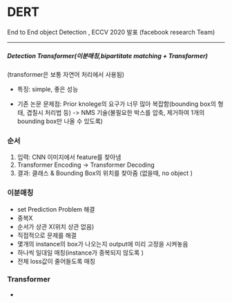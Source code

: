 # DERT
End to End object Detection , ECCV 2020 발표 (facebook research Team)

------------
##### Detection Transformer(이분매칭,bipartitate matching + Transformer)
(transformer은 보통 자연어 처리에서 사용됨)

- 특징: simple, 좋은 성능

- 기존 논문 문제점: Prior knolege의 요구가 너무 많아 복잡함(bounding box의 형태, 겹칠시 처리법 등) -> NMS 기술(불필요한 박스를 압축, 제거하여 1개의 bounding box만 나올 수 있도록)

### 순서
1. 입력: CNN 이미지에서 feature를 찾아냄
2. Transformer Encoding -> Transformer Decoding
3. 결과: 클래스 & Bounding Box의 위치를 찾아줌 (없을때, no object )

### 이분매칭
- set Prediction Problem 해결 
- 중복X 
- 순서가 상관 X(위치 상관 없음)
- 직접적으로 문제를 해결
- 몇개의 instance의 box가 나오는지 output에 미리 고정을 시켜놓음
- 하나씩 일대일 매칭(instance가 중복되지 않도록 )
- 전체 loss값이 줄어들도록 매칭 

### Transformer

- 